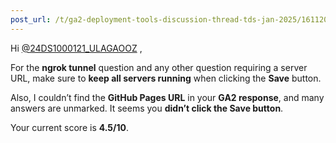 ```yaml
---
post_url: /t/ga2-deployment-tools-discussion-thread-tds-jan-2025/161120/155
---
```

Hi [@24DS1000121\_ULAGAOOZ](/u/24ds1000121_ulagaooz) ,

For the **ngrok tunnel** question and any other question requiring a server URL, make sure to **keep all servers running** when clicking the **Save** button.

Also, I couldn’t find the **GitHub Pages URL** in your **GA2 response**, and many answers are unmarked. It seems you **didn’t click the Save button**.

Your current score is **4.5/10**.